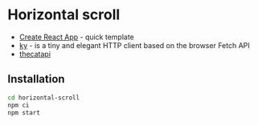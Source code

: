 # Horizontal scroll

- [Create React App](https://create-react-app.dev/) - quick template
- [ky](https://github.com/sindresorhus/ky) - is a tiny and elegant HTTP client based on the browser Fetch API
- [thecatapi](https://developers.thecatapi.com/view-account/ylX4blBYT9FaoVd6OhvR?report=bOoHBz-8t)

## Installation

```sh
cd horizontal-scroll
npm ci
npm start
```
